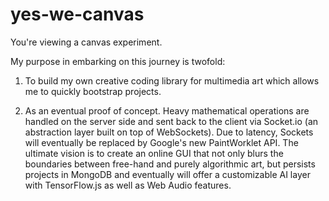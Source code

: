 # yes-we-canvas
You're viewing a canvas experiment. 

My purpose in embarking on this journey is twofold:

1) To build my own creative coding library for multimedia art which allows me to quickly bootstrap projects.

2) As an eventual proof of concept. Heavy mathematical operations are handled on the server side and sent back to the client via Socket.io (an abstraction layer built on top of WebSockets). Due to latency, Sockets will eventually be replaced by Google's new PaintWorklet API. The ultimate vision is to create an online GUI that not only blurs the boundaries between free-hand and purely algorithmic art, but persists projects in MongoDB and eventually will offer a customizable AI layer with TensorFlow.js as well as Web Audio features.